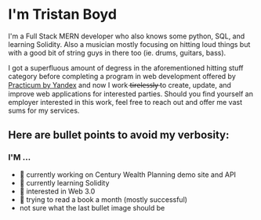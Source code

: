 # I'm Tristan Boyd

I'm a Full Stack MERN developer who also knows some python, SQL, and learning Solidity.  Also a musician mostly focusing on hitting loud things but with a good bit of string guys in there too (ie. drums, guitars, bass).

I got a superfluous amount of degress in the aforementioned hitting stuff category before completing a program in web development offered by [Practicum by Yandex](https://practicum.yandex.com/) and now I work t̶i̶r̶e̶l̶e̶s̶s̶l̶y̶  to create, update, and improve web applications for interested parties. Should you find yourself an employer interested in this work, feel free to reach out and offer me vast sums for my services.

## Here are bullet points to avoid my verbosity:

### I'M ...

- 🔭 currently working on Century Wealth Planning demo site and API
- 🌱 currently learning Solidity
- 👯 interested in Web 3.0
- 💬 trying to read a book a month (mostly successful)
- not sure what the last bullet image should be

